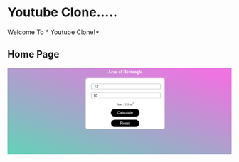 # Youtube Clone.....
Welcome To * Youtube Clone!*
## Home Page

![home page screenshot](./img.css/Screenshot%202024-04-01%20222705.png)



